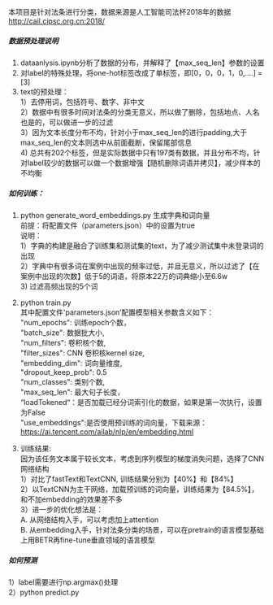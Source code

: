 本项目是针对法条进行分类，数据来源是人工智能司法杯2018年的数据<br> 
http://cail.cipsc.org.cn:2018/ <br> 

##### 数据预处理说明<br>
1. dataanlysis.ipynb分析了数据的分布，并解释了【max_seq_len】参数的设置 <br> 
2. 对label的特殊处理，将one-hot标签改成了单标签，即[0，0，0，1，0,....] = [3] <br>
3. text的预处理：<br>
    1）去停用词，包括符号、数字、非中文<br>
    2）数据中有很多时间对法条的分类无意义，所以做了删除，包括地点、人名也是的，可以做进一步的过滤<br>
    3）因为文本长度分布不均，针对小于max_seq_len的进行padding,大于max_seq_len的文本则选中从前面截断，保留尾部信息<br>
    4) 总共有202个标签，但是实际数据中只有197类有数据，并且分布不均，针对label较少的数据可以做一个数据增强【随机删除词语并拷贝】，减少样本的不均衡<br> 
    

##### 如何训练：<br> 
1. python generate_word_embeddings.py  生成字典和词向量 <br> 
   前提：将配置文件（parameters.json）中的设置为true<br>
   说明：<br>
   1）字典的构建是融合了训练集和测试集的text，为了减少测试集中未登录词的出现<br>
   2）字典中有很多词在案例中出现的频率过低，并且无意义，所以过滤了【在案例中出现的次数】低于5的词语，将原本22万的词典缩小至6.6w<br>
   3) 过滤高频出现的5个词
   
2. python train.py <br>
    其中配置文件'parameters.json’配置模型相关参数含义如下：<br> 
    "num_epochs": 训练epoch个数，<br> 
    "batch_size": 数据批大小,<br> 
    "num_filters": 卷积核个数, <br>
    "filter_sizes": CNN 卷积核kernel size,  <br> 
    "embedding_dim": 词向量维度, <br> 
    "dropout_keep_prob": 0.5 <br>
    "num_classes": 类别个数, <br>
    "max_seq_len": 最大句子长度， <br>
    “loadTokened“：是否加载已经分词索引化的数据，如果是第一次执行，设置为False <br>
    "use_embeddings":是否使用预训练的词向量，下载来源：https://ai.tencent.com/ailab/nlp/en/embedding.html <br>


3. 训练结果:<br>
    因为该任务文本属于较长文本，考虑到序列模型的梯度消失问题，选择了CNN网络结构<br>
    1）对比了fastText和TextCNN, 训练结果分别为【40%】和【84%】 <br>
    2）以TextCNN为主干网络，加载预训练的词向量，训练结果为【84.5%】，和不加embedding的效果差不多 <br>
    3）进一步的优化想法是：<br>
    A. 从网络结构入手，可以考虑加上attention<br>
    B. 从embedding入手，针对法条分类的场景，可以在pretrain的语言模型基础上用BETR再fine-tune垂直领域的语言模型<br>
       
##### 如何预测<br>
   1）label需要进行np.argmax()处理<br>
   2）python predict.py<br>

  
